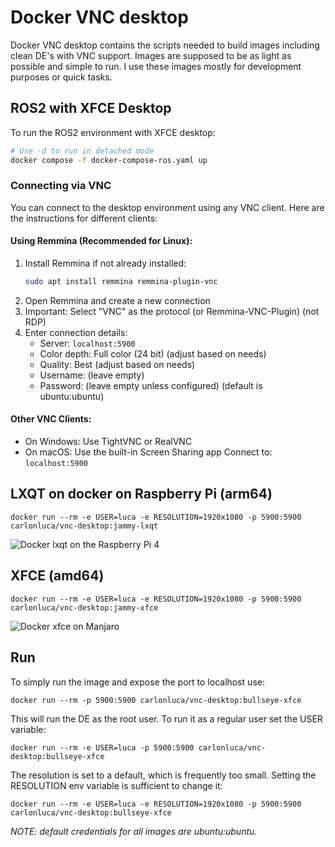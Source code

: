 # Docker VNC desktop

Docker VNC desktop contains the scripts needed to build images including clean DE's with VNC support. Images are supposed to be as light as possible and simple to run. I use these images mostly for development purposes or quick tasks.

## ROS2 with XFCE Desktop

To run the ROS2 environment with XFCE desktop:

```bash
# Use -d to run in detached mode
docker compose -f docker-compose-ros.yaml up
```

### Connecting via VNC

You can connect to the desktop environment using any VNC client. Here are the instructions for different clients:

#### Using Remmina (Recommended for Linux):
1. Install Remmina if not already installed:
   ```bash
   sudo apt install remmina remmina-plugin-vnc
   ```
2. Open Remmina and create a new connection
3. Important: Select "VNC" as the protocol (or Remmina-VNC-Plugin) (not RDP)
4. Enter connection details:
   - Server: `localhost:5900`
   - Color depth: Full color (24 bit) (adjust based on needs)
   - Quality: Best (adjust based on needs)
   - Username: (leave empty)
   - Password: (leave empty unless configured) (default is ubuntu:ubuntu)

#### Other VNC Clients:
- On Windows: Use TightVNC or RealVNC
- On macOS: Use the built-in Screen Sharing app
Connect to: `localhost:5900`

## LXQT on docker on Raspberry Pi (arm64)

```docker run --rm -e USER=luca -e RESOLUTION=1920x1080 -p 5900:5900 carlonluca/vnc-desktop:jammy-lxqt```

![Docker lxqt on the Raspberry Pi 4](extras/docker-lxqt.webp)

## XFCE (amd64)

```docker run --rm -e USER=luca -e RESOLUTION=1920x1080 -p 5900:5900 carlonluca/vnc-desktop:jammy-xfce```

![Docker xfce on Manjaro](extras/docker-xfce.webp)

## Run

To simply run the image and expose the port to localhost use:

```docker run --rm -p 5900:5900 carlonluca/vnc-desktop:bullseye-xfce```

This will run the DE as the root user. To run it as a regular user set the USER variable:

```docker run --rm -e USER=luca -p 5900:5900 carlonluca/vnc-desktop:bullseye-xfce```

The resolution is set to a default, which is frequently too small. Setting the RESOLUTION env variable is sufficient to change it:

```docker run --rm -e USER=luca -e RESOLUTION=1920x1080 -p 5900:5900 carlonluca/vnc-desktop:bullseye-xfce```

_NOTE: default credentials for all images are ubuntu:ubuntu._